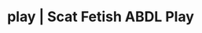 ---
categories:
- Fantasy Kink
- Gender-Fluid
- Latex Fetish
- Digital Dominance
- Immersive Erotica
image: /assets/images/1747714156370.jpg
layout: post
schema:
  description: Premium adult content featuring Scat Fetish, ABDL Play. High-quality
    artwork with sensual themes.
  keywords:
  - NSFW Art
  - ABDL Play
  - POV Erotica
  - E-Girl Erotica
  - ASMR Erotica
  - Scat Fetish
  name: 1747714156370 | Scat Fetish ABDL Play
  type: VisualArtwork
seo:
  description: Featured content with exclusive Scat Fetish, ABDL Play. HD images available.
  keywords: Scat Fetish, ABDL Play
  og_image: /assets/images/1747714156370.jpg
  schema_type: VisualArtwork
tags:
- '#play'
- Scat Fetish
- ABDL Play
title: play | Scat Fetish ABDL Play
---
